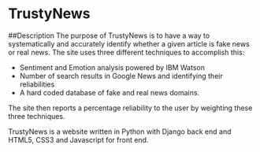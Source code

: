 # TrustyNews

##Description
The purpose of TrustyNews is to have a way to systematically and accurately identify whether a given article is fake news or real news. 
The site uses three different techniques to accomplish this:
- Sentiment and Emotion analysis powered by IBM Watson
- Number of search results in Google News and identifying their reliabilities
- A hard coded database of fake and real news domains.

The site then reports a percentage reliability to the user by weighting these three techniques.

TrustyNews is a website written in Python with Django back end and HTML5, CSS3 and Javascript for front end.
